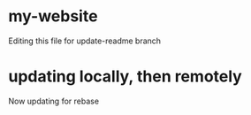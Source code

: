 # my-website

Editing this file for update-readme branch

# updating locally, then remotely

Now updating for rebase
